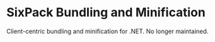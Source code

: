 SixPack Bundling and Minification
===================================

Client-centric bundling and minification for .NET.  No longer maintained.
